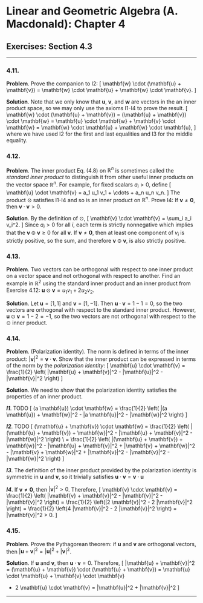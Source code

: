 Linear and Geometric Algebra (A. Macdonald): Chapter 4
======================================================

## Exercises: Section 4.3

-------------------------------------------------------------------------------

### 4.11.

__Problem__. Prove the companion to I2:
\[
\mathbf{w} \cdot (\mathbf{u} + \mathbf{v})
= \mathbf{w} \cdot \mathbf{u} + \mathbf{w} \cdot \mathbf{v}.
\]

__Solution__. Note that we only know that $\mathbf{u}$, $\mathbf{v}$, and
$\mathbf{w}$ are vectors in the an inner product space, so we may only use the
axioms I1-I4 to prove the result.
\[
\mathbf{w} \cdot (\mathbf{u} + \mathbf{v})
= (\mathbf{u} + \mathbf{v}) \cdot \mathbf{w}
= \mathbf{u} \cdot \mathbf{w} + \mathbf{v} \cdot \mathbf{w}
= \mathbf{w} \cdot \mathbf{u} + \mathbf{w} \cdot \mathbf{u},
\]
where we have used I2 for the first and last equalities and I3 for the middle
equality.

### 4.12.

__Problem__. The inner product Eq. (4.8) on $\mathbb{R}^n$ is sometimes called
the _standard inner product_ to distinguish it from other useful inner products
on the vector space $\mathbb{R}^n$. For example, for fixed scalars $a_i > 0$,
define
\[
  \mathbf{u} \odot \mathbf{v} = a_1 u_1 v_1 + \cdots + a_n u_n v_n.
\]
The product $\odot$ satisfies I1-I4 and so is an inner product on $\mathbb{R}^n$.
Prove I4: If $\mathbf{v} \ne \mathbf{0}$, then
$\mathbf{v} \cdot \mathbf{v} > 0$.

__Solution__. By the definition of $\odot$,
\[
\mathbf{v} \cdot \mathbf{v}
= \sum_i a_i v_i^2.
\]
Since $a_i > 0$ for all $i$, each term is strictly nonnegative which implies
that the $\mathbf{v} \odot \mathbf{v} \ge 0$ for all $\mathbf{v}$. If
$\mathbf{v} \ne \mathbf{0}$, then at least one component of $v_i$ is strictly
positive, so the sum, and therefore $\mathbf{v} \odot \mathbf{v}$, is also
strictly positive.

### 4.13.

__Problem__. Two vectors can be orthogonal with respect to one inner product
on a vector space and not orthogonal with respect to another. Find an example
in $\mathbb{R}^2$ using the standard inner product and an inner product from
Exercise 4.12: $\mathbf{u} \odot \mathbf{v} = u_1 v_1 + 2 u_2 v_2$.

__Solution__. Let $\mathbf{u} = [1, 1]$ and $\mathbf{v} = [1, -1]$. Then
$\mathbf{u} \cdot \mathbf{v} = 1 - 1 = 0$, so the two vectors are orthogonal
with respect to the standard inner product. However,
$\mathbf{u} \odot \mathbf{v} = 1 - 2 = -1$, so the two vectors are not
orthogonal with respect to the $\odot$ inner product.

### 4.14.

__Problem__. (Polarization identity). The norm is defined in terms of the inner
product: $|\mathbf{v}|^2 = \mathbf{v} \cdot \mathbf{v}$. Show that the inner
product can be expressed in terms of the norm by the _polarization identity_:
\[
\mathbf{u} \cdot \mathbf{v}
= \frac{1}{2} \left(  |\mathbf{u} + \mathbf{v}|^2
                    - |\mathbf{u}|^2 - |\mathbf{v}|^2
              \right)
\]

__Solution__.
We need to show that the polarization identity satisfies the properties of an
inner product.

___I1___. TODO
\[
(a \mathbf{u}) \cdot \mathbf{w}
= \frac{1}{2}
  \left( |(a \mathbf{u}) + \mathbf{w}|^2 - |a \mathbf{u}|^2 - |\mathbf{w}|^2
  \right)
\]

___I2___. TODO
\[
(\mathbf{u} + \mathbf{v}) \cdot \mathbf{w}
= \frac{1}{2}
  \left( |(\mathbf{u} + \mathbf{v}) + \mathbf{w}|^2
       - |\mathbf{u} + \mathbf{v}|^2 - |\mathbf{w}|^2
  \right) \\
= \frac{1}{2}
  \left( |(\mathbf{u} + \mathbf{v}) + \mathbf{w}|^2
       - |\mathbf{u} + \mathbf{v}|^2
       + |\mathbf{v} + \mathbf{w}|^2 - |\mathbf{v} + \mathbf{w}|^2
       + |\mathbf{v}|^2 - |\mathbf{v}|^2
       - |\mathbf{w}|^2
  \right)
\]


___I3___. The definition of the inner product provided by the polarization identity
is symmetric in $\mathbf{u}$ and $\mathbf{v}$, so it trivially satisfies
$\mathbf{u} \cdot \mathbf{v} = \mathbf{v} \cdot \mathbf{u}$

___I4___. If $\mathbf{v} \ne \mathbf{0}$, then $|\mathbf{v}|^2 > 0$.
Therefore,
\[
\mathbf{v} \cdot \mathbf{v}
= \frac{1}{2} \left(  |\mathbf{v} + \mathbf{v}|^2
                    - |\mathbf{v}|^2 - |\mathbf{v}|^2
              \right)
= \frac{1}{2} \left(|2 \mathbf{v}|^2 - 2 |\mathbf{v}|^2 \right)
= \frac{1}{2} \left(4 |\mathbf{v}|^2 - 2 |\mathbf{v}|^2 \right)
= |\mathbf{v}|^2 > 0.
\]

### 4.15.

__Problem__. Prove the Pythagorean theorem: if $\mathbf{u}$ and $\mathbf{v}$
are orthogonal vectors, then
$|\mathbf{u} + \mathbf{v}|^2 = |\mathbf{u}|^2 + |\mathbf{v}|^2$.

__Solution__. If $\mathbf{u}$ and $\mathbf{v}$, then
$\mathbf{u} \cdot \mathbf{v} = 0$. Therefore,
\[
|\mathbf{u} + \mathbf{v}|^2
= (\mathbf{u} + \mathbf{v}) \cdot (\mathbf{u} + \mathbf{v})
= \mathbf{u} \cdot \mathbf{u} + \mathbf{v} \cdot \mathbf{v}
  + 2 \mathbf{u} \cdot \mathbf{v}
= |\mathbf{u}|^2 + |\mathbf{v}|^2
\]

-------------------------------------------------------------------------------
